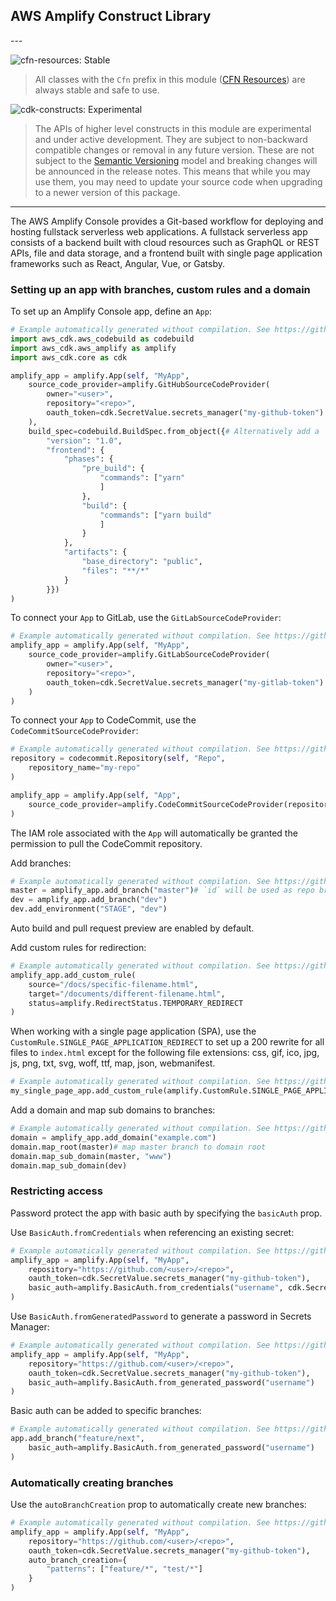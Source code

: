 ## AWS Amplify Construct Library

<!--BEGIN STABILITY BANNER-->---


![cfn-resources: Stable](https://img.shields.io/badge/cfn--resources-stable-success.svg?style=for-the-badge)

> All classes with the `Cfn` prefix in this module ([CFN Resources](https://docs.aws.amazon.com/cdk/latest/guide/constructs.html#constructs_lib)) are always stable and safe to use.

![cdk-constructs: Experimental](https://img.shields.io/badge/cdk--constructs-experimental-important.svg?style=for-the-badge)

> The APIs of higher level constructs in this module are experimental and under active development. They are subject to non-backward compatible changes or removal in any future version. These are not subject to the [Semantic Versioning](https://semver.org/) model and breaking changes will be announced in the release notes. This means that while you may use them, you may need to update your source code when upgrading to a newer version of this package.

---
<!--END STABILITY BANNER-->

The AWS Amplify Console provides a Git-based workflow for deploying and hosting fullstack serverless web applications. A fullstack serverless app consists of a backend built with cloud resources such as GraphQL or REST APIs, file and data storage, and a frontend built with single page application frameworks such as React, Angular, Vue, or Gatsby.

### Setting up an app with branches, custom rules and a domain

To set up an Amplify Console app, define an `App`:

```python
# Example automatically generated without compilation. See https://github.com/aws/jsii/issues/826
import aws_cdk.aws_codebuild as codebuild
import aws_cdk.aws_amplify as amplify
import aws_cdk.core as cdk

amplify_app = amplify.App(self, "MyApp",
    source_code_provider=amplify.GitHubSourceCodeProvider(
        owner="<user>",
        repository="<repo>",
        oauth_token=cdk.SecretValue.secrets_manager("my-github-token")
    ),
    build_spec=codebuild.BuildSpec.from_object({# Alternatively add a `amplify.yml` to the repo
        "version": "1.0",
        "frontend": {
            "phases": {
                "pre_build": {
                    "commands": ["yarn"
                    ]
                },
                "build": {
                    "commands": ["yarn build"
                    ]
                }
            },
            "artifacts": {
                "base_directory": "public",
                "files": "**/*"
            }
        }})
)
```

To connect your `App` to GitLab, use the `GitLabSourceCodeProvider`:

```python
# Example automatically generated without compilation. See https://github.com/aws/jsii/issues/826
amplify_app = amplify.App(self, "MyApp",
    source_code_provider=amplify.GitLabSourceCodeProvider(
        owner="<user>",
        repository="<repo>",
        oauth_token=cdk.SecretValue.secrets_manager("my-gitlab-token")
    )
)
```

To connect your `App` to CodeCommit, use the `CodeCommitSourceCodeProvider`:

```python
# Example automatically generated without compilation. See https://github.com/aws/jsii/issues/826
repository = codecommit.Repository(self, "Repo",
    repository_name="my-repo"
)

amplify_app = amplify.App(self, "App",
    source_code_provider=amplify.CodeCommitSourceCodeProvider(repository=repository)
)
```

The IAM role associated with the `App` will automatically be granted the permission
to pull the CodeCommit repository.

Add branches:

```python
# Example automatically generated without compilation. See https://github.com/aws/jsii/issues/826
master = amplify_app.add_branch("master")# `id` will be used as repo branch name
dev = amplify_app.add_branch("dev")
dev.add_environment("STAGE", "dev")
```

Auto build and pull request preview are enabled by default.

Add custom rules for redirection:

```python
# Example automatically generated without compilation. See https://github.com/aws/jsii/issues/826
amplify_app.add_custom_rule(
    source="/docs/specific-filename.html",
    target="/documents/different-filename.html",
    status=amplify.RedirectStatus.TEMPORARY_REDIRECT
)
```

When working with a single page application (SPA), use the
`CustomRule.SINGLE_PAGE_APPLICATION_REDIRECT` to set up a 200
rewrite for all files to `index.html` except for the following
file extensions: css, gif, ico, jpg, js, png, txt, svg, woff,
ttf, map, json, webmanifest.

```python
# Example automatically generated without compilation. See https://github.com/aws/jsii/issues/826
my_single_page_app.add_custom_rule(amplify.CustomRule.SINGLE_PAGE_APPLICATION_REDIRECT)
```

Add a domain and map sub domains to branches:

```python
# Example automatically generated without compilation. See https://github.com/aws/jsii/issues/826
domain = amplify_app.add_domain("example.com")
domain.map_root(master)# map master branch to domain root
domain.map_sub_domain(master, "www")
domain.map_sub_domain(dev)
```

### Restricting access

Password protect the app with basic auth by specifying the `basicAuth` prop.

Use `BasicAuth.fromCredentials` when referencing an existing secret:

```python
# Example automatically generated without compilation. See https://github.com/aws/jsii/issues/826
amplify_app = amplify.App(self, "MyApp",
    repository="https://github.com/<user>/<repo>",
    oauth_token=cdk.SecretValue.secrets_manager("my-github-token"),
    basic_auth=amplify.BasicAuth.from_credentials("username", cdk.SecretValue.secrets_manager("my-github-token"))
)
```

Use `BasicAuth.fromGeneratedPassword` to generate a password in Secrets Manager:

```python
# Example automatically generated without compilation. See https://github.com/aws/jsii/issues/826
amplify_app = amplify.App(self, "MyApp",
    repository="https://github.com/<user>/<repo>",
    oauth_token=cdk.SecretValue.secrets_manager("my-github-token"),
    basic_auth=amplify.BasicAuth.from_generated_password("username")
)
```

Basic auth can be added to specific branches:

```python
# Example automatically generated without compilation. See https://github.com/aws/jsii/issues/826
app.add_branch("feature/next",
    basic_auth=amplify.BasicAuth.from_generated_password("username")
)
```

### Automatically creating branches

Use the `autoBranchCreation` prop to automatically create new branches:

```python
# Example automatically generated without compilation. See https://github.com/aws/jsii/issues/826
amplify_app = amplify.App(self, "MyApp",
    repository="https://github.com/<user>/<repo>",
    oauth_token=cdk.SecretValue.secrets_manager("my-github-token"),
    auto_branch_creation={
        "patterns": ["feature/*", "test/*"]
    }
)
```
